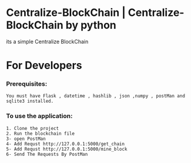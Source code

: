 # Centralize-BlockChain | Centralize-BlockChain by python

 its a simple Centralize BlockChain

# For Developers


### Prerequisites:

```
You must have Flask , datetime , hashlib , json ,numpy , postMan and sqlite3 installed.
```

### To use the application:

```
1. Clone the project
2. Run the blockchain file
3- open PostMan
4- Add Requst http://127.0.0.1:5000/get_chain
5- Add Requst http://127.0.0.1:5000/mine_block
6- Send The Requests By PostMan
```
